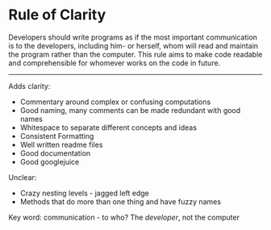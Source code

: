 

# Rule of Clarity

Developers should write programs as if the most important communication is to the developers, including him- or herself, whom will read and maintain the program rather than the computer. This rule aims to make code readable and comprehensible for whomever works on the code in future.

---

Adds clarity:

* Commentary around complex or confusing computations
* Good naming, many comments can be made redundant with good names
* Whitespace to separate different concepts and ideas
* Consistent Formatting
* Well written readme files
* Good documentation
* Good googlejuice

Unclear:

* Crazy nesting levels - jagged left edge
* Methods that do more than one thing and have fuzzy names

Key word: communication - to who? The *developer*, not the computer

